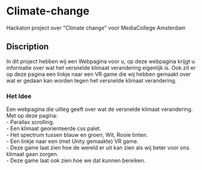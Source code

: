 # Climate-change
Hackaton project over "Climate change" voor MediaCollege Amsterdam

## Discription
In dit project hebben wij een Webpagina voor u, op deze webpagina krijgt u informatie over wat het versnelde klimaat verandering eigenlijk is. Ook zit er op deze pagina een linkje naar een VR game die wij hebben gemaakt over wat er gedaan kan worden tegen het versnelde klimaat verandering.

### Het Idee  
Een webpagina die uitleg geeft over wat de versnelde klimaat verandering.  
  Met op deze pagina:  
    - Parallax scrolling.  
    - Een klimaat georienteerde css palet.  
       - Het spectrum tussen blauw en groen, Wit, Rooie tinten.  
    - Een linkje naar een (met Unity gemaakte) VR game.  
       - Deze game laat zien hoe de wereld er uit kan zien als wij beter voor ons klimaat gaan zorgen.  
       - Deze game laat ook zien hoe we dat kunnen bereiken.  
